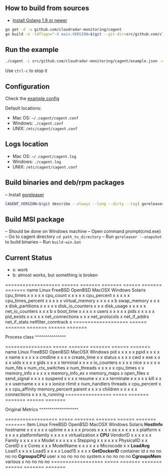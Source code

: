 ## How to build from sources
- [Install Golang 1.9 or newer](https://golang.org/dl/)
```bash
go get -d -u github.com/cloudradar-monitoring/cagent
go build -o -ldflags="-X main.VERSION=$(git --git-dir=src/github.com/cloudradar-monitoring/cagent/.git describe --always --long --dirty --tag)" cagent github.com/cloudradar-monitoring/cagent/cmd/cagent
```

## Run the example

```bash
./cagent -i src/github.com/cloudradar-monitoring/cagent/example.json -o result.out
```
Use `ctrl-c` to stop it

## Configuration
Check the [example config](https://github.com/cloudradar-monitoring/cagent/blob/master/example.config.toml)

Default locations:
* Mac OS: `~/.cagent/cagent.conf`
* Windows: `./cagent.conf`
* UNIX: `/etc/cagent/cagent.conf`

## Logs location
* Mac OS: `~/.cagent/cagent.log`
* Windows: `./cagent.log`
* UNIX: `/etc/cagent/cagent.conf`

## Build binaries and deb/rpm packages
– Install [goreleaser](https://goreleaser.com/introduction/)
```bash
CAGENT_VERSION=$(git describe --always --long --dirty --tag) goreleaser --snapshot
```

## Build MSI package
– Should be done on Windows machine
– Open command prompt(cmd.exe)
– Go to cagent directory `cd path_to_directory`
– Run `goreleaser --snapshot` to build binaries
– Run `build-win.bat`

Current Status
------------------

- x: work
- b: almost works, but something is broken

=================== ====== ======= ======= ====== ======= =======
name                Linux  FreeBSD OpenBSD MacOSX Windows Solaris
cpu_times             x      x       x       x       x
cpu_count             x      x       x       x       x
cpu_percent           x      x       x       x       x
cpu_times_percent     x      x       x       x       x
virtual_memory        x      x       x       x       x       b
swap_memory           x      x       x       x
disk_partitions       x      x       x       x       x
disk_io_counters      x      x       x
disk_usage            x      x       x       x       x
net_io_counters       x      x       x       b       x
boot_time             x      x       x       x       x
users                 x      x       x       x       x
pids                  x      x       x       x       x
pid_exists            x      x       x       x       x
net_connections       x              x       x
net_protocols         x
net_if_addrs
net_if_stats
netfilter_conntrack   x
=================== ====== ======= ======= ====== =======

Process class
^^^^^^^^^^^^^^^

================ ===== ======= ======= ====== =======
name             Linux FreeBSD OpenBSD MacOSX Windows
pid                 x     x      x       x       x
ppid                x     x      x       x       x
name                x     x      x       x       x
cmdline             x     x              x       x
create_time         x                    x
status              x     x      x       x
cwd                 x
exe                 x     x      x               x
uids                x     x      x       x
gids                x     x      x       x
terminal            x     x      x       x
io_counters         x     x      x               x
nice                x     x      x       x       x
num_fds             x
num_ctx_switches    x
num_threads         x     x      x       x       x
cpu_times           x                            x
memory_info         x     x      x       x       x
memory_info_ex      x
memory_maps         x
open_files          x
send_signal         x     x      x       x
suspend             x     x      x       x
resume              x     x      x       x
terminate           x     x      x       x       x
kill                x     x      x       x
username            x     x      x       x       x
ionice
rlimit              x
num_handlers
threads             x
cpu_percent         x            x       x
cpu_affinity
memory_percent
parent              x            x       x       x
children            x     x      x       x       x
connections         x            x       x
is_running
================ ===== ======= ======= ====== =======

Original Metrics
^^^^^^^^^^^^^^^^^^^

================== ===== ======= ======= ====== ======= =======
item               Linux FreeBSD OpenBSD MacOSX Windows Solaris
**HostInfo**
hostname              x     x      x       x       x       x
  uptime              x     x      x       x               x
  proces              x     x      x                       x
  os                  x     x      x       x       x       x
  platform            x     x      x       x               x
  platformfamily      x     x      x       x               x
  virtualization      x
**CPU**
  VendorID            x     x      x       x       x      x
  Family              x     x      x       x       x      x
  Model               x     x      x       x       x      x
  Stepping            x     x      x       x       x      x
  PhysicalID          x                                   x
  CoreID              x                                   x
  Cores               x                            x      x
  ModelName           x     x      x       x       x      x
  Microcode           x                                   x
**LoadAvg**
  Load1               x     x      x       x
  Load5               x     x      x       x
  Load15              x     x      x       x
**GetDockerID**
  container id        x     no     no      no      no
**CgroupsCPU**
  user                x     no     no      no      no
  system              x     no     no      no      no
**CgroupsMem**
  various             x     no     no      no      no
================== ===== ======= ======= ====== ======= =======